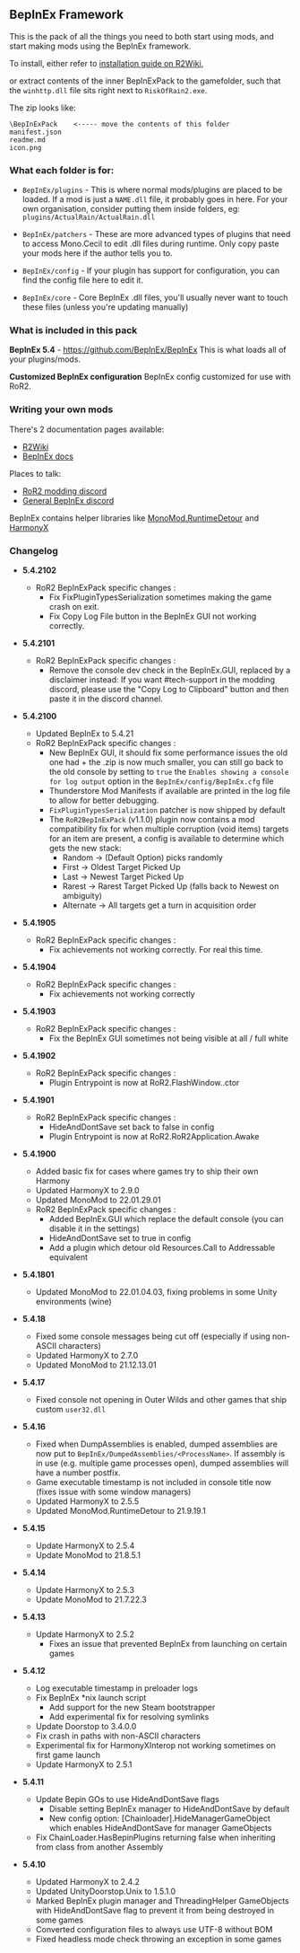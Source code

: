 ## BepInEx Framework

This is the pack of all the things you need to both start using mods, and start making mods using the BepInEx framework.

To install, either refer to [installation guide on R2Wiki](https://github.com/risk-of-thunder/R2Wiki/wiki/BepInEx),

or extract contents of the inner BepInExPack to the gamefolder, such that the `winhttp.dll` file sits right next to `RiskOfRain2.exe`.

The zip looks like:

```
\BepInExPack    <----- move the contents of this folder
manifest.json
readme.md
icon.png
```

### What each folder is for:

-   `BepInEx/plugins` - This is where normal mods/plugins are placed to be loaded. If a mod is just a `NAME.dll` file, it probably goes in here. For your own organisation, consider putting them inside folders, eg: `plugins/ActualRain/ActualRain.dll`

-   `BepInEx/patchers` - These are more advanced types of plugins that need to access Mono.Cecil to edit .dll files during runtime. Only copy paste your mods here if the author tells you to.

-   `BepInEx/config` - If your plugin has support for configuration, you can find the config file here to edit it.

-   `BepInEx/core` - Core BepInEx .dll files, you'll usually never want to touch these files (unless you're updating manually)

### What is included in this pack

**BepInEx 5.4** - https://github.com/BepInEx/BepInEx
This is what loads all of your plugins/mods.

**Customized BepInEx configuration**
BepInEx config customized for use with RoR2.

### Writing your own mods

There's 2 documentation pages available:

-   [R2Wiki](https://risk-of-thunder.github.io/R2Wiki/)
-   [BepInEx docs](https://docs.bepinex.dev/)

Places to talk:

-   [RoR2 modding discord](https://discord.gg/5MbXZvd)
-   [General BepInEx discord](https://discord.gg/MpFEDAg)

BepInEx contains helper libraries like [MonoMod.RuntimeDetour](https://github.com/MonoMod/MonoMod/blob/master/README-RuntimeDetour.md) and [HarmonyX](https://github.com/BepInEx/HarmonyX/wiki)

### Changelog

-   **5.4.2102**

    -   RoR2 BepInExPack specific changes :
        -   Fix FixPluginTypesSerialization sometimes making the game crash on exit.
        -   Fix Copy Log File button in the BepInEx GUI not working correctly.

-   **5.4.2101**

    -   RoR2 BepInExPack specific changes :
        -   Remove the console dev check in the BepInEx.GUI, replaced by a disclaimer instead: If you want #tech-support in the modding discord, please use the "Copy Log to Clipboard" button and then paste it in the discord channel.

-   **5.4.2100**

    -   Updated BepInEx to 5.4.21
    -   RoR2 BepInExPack specific changes :
        -   New BepInEx GUI, it should fix some performance issues the old one had + the .zip is now much smaller, you can still go back to the old console by setting to `true` the `Enables showing a console for log output` option in the `BepInEx/config/BepInEx.cfg` file
        -   Thunderstore Mod Manifests if available are printed in the log file to allow for better debugging.
        -   `FixPluginTypesSerialization` patcher is now shipped by default
        -   The `RoR2BepInExPack` (v1.1.0) plugin now contains a mod compatibility fix for when multiple corruption (void items) targets for an item are present, a config is available to determine which gets the new stack:
            -   Random -> (Default Option) picks randomly
            -   First -> Oldest Target Picked Up
            -   Last -> Newest Target Picked Up
            -   Rarest -> Rarest Target Picked Up (falls back to Newest on ambiguity)
            -   Alternate -> All targets get a turn in acquisition order

-   **5.4.1905**

    -   RoR2 BepInExPack specific changes :
        -   Fix achievements not working correctly. For real this time.

-   **5.4.1904**

    -   RoR2 BepInExPack specific changes :
        -   Fix achievements not working correctly

-   **5.4.1903**

    -   RoR2 BepInExPack specific changes :
        -   Fix the BepInEx GUI sometimes not being visible at all / full white

-   **5.4.1902**

    -   RoR2 BepInExPack specific changes :
        -   Plugin Entrypoint is now at RoR2.FlashWindow..ctor

-   **5.4.1901**

    -   RoR2 BepInExPack specific changes :
        -   HideAndDontSave set back to false in config
        -   Plugin Entrypoint is now at RoR2.RoR2Application.Awake

-   **5.4.1900**

    -   Added basic fix for cases where games try to ship their own Harmony
    -   Updated HarmonyX to 2.9.0
    -   Updated MonoMod to 22.01.29.01
    -   RoR2 BepInExPack specific changes :
        -   Added BepInEx.GUI which replace the default console (you can disable it in the settings)
        -   HideAndDontSave set to true in config
        -   Add a plugin which detour old Resources.Call to Addressable equivalent

-   **5.4.1801**

    -   Updated MonoMod to 22.01.04.03, fixing problems in some Unity environments (wine)

-   **5.4.18**

    -   Fixed some console messages being cut off (especially if using non-ASCII characters)
    -   Updated HarmonyX to 2.7.0
    -   Updated MonoMod to 21.12.13.01

-   **5.4.17**

    -   Fixed console not opening in Outer Wilds and other games that ship custom `user32.dll`

-   **5.4.16**

    -   Fixed when DumpAssemblies is enabled, dumped assemblies are now put to `BepInEx/DumpedAssemblies/<ProcessName>`. If assembly is in use (e.g. multiple game processes open), dumped assemblies will have a number postfix.
    -   Game executable timestamp is not included in console title now (fixes issue with some window managers)
    -   Updated HarmonyX to 2.5.5
    -   Updated MonoMod.RuntimeDetour to 21.9.19.1

-   **5.4.15**

    -   Update HarmonyX to 2.5.4
    -   Update MonoMod to 21.8.5.1

-   **5.4.14**

    -   Update HarmonyX to 2.5.3
    -   Update MonoMod to 21.7.22.3

-   **5.4.13**

    -   Update HarmonyX to 2.5.2
        -   Fixes an issue that prevented BepInEx from launching on certain games

-   **5.4.12**

    -   Log executable timestamp in preloader logs
    -   Fix BepInEx \*nix launch script
        -   Add support for the new Steam bootstrapper
        -   Add experimental fix for resolving symlinks
    -   Update Doorstop to 3.4.0.0
    -   Fix crash in paths with non-ASCII characters
    -   Experimental fix for HarmonyXInterop not working sometimes on first game launch
    -   Update HarmonyX to 2.5.1

-   **5.4.11**

    -   Update Bepin GOs to use HideAndDontSave flags
        -   Disable setting BepInEx manager to HideAndDontSave by default
        -   New config option: [Chainloader].HideManagerGameObject which enables HideAndDontSave for manager GameObjects
    -   Fix ChainLoader.HasBepinPlugins returning false when inheriting from class from another Assembly

-   **5.4.10**
    -   Updated HarmonyX to 2.4.2
    -   Updated UnityDoorstop.Unix to 1.5.1.0
    -   Marked BepInEx plugin manager and ThreadingHelper GameObjects with HideAndDontSave flag to prevent it from being destroyed in some games
    -   Converted configuration files to always use UTF-8 without BOM
    -   Fixed headless mode check throwing an exception in some games
